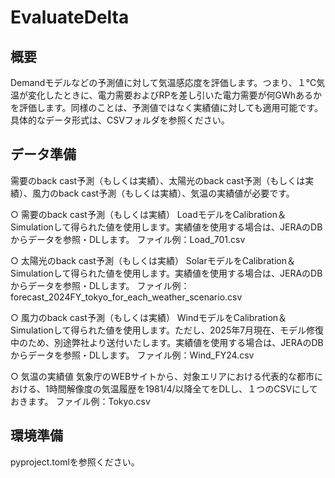 # EvaluateDelta
## 概要
Demandモデルなどの予測値に対して気温感応度を評価します。つまり、１℃気温が変化したときに、電力需要およびRPを差し引いた電力需要が何GWhあるかを評価します。同様のことは、予測値ではなく実績値に対しても適用可能です。具体的なデータ形式は、CSVフォルダを参照ください。

## データ準備
需要のback cast予測（もしくは実績）、太陽光のback cast予測（もしくは実績）、風力のback cast予測（もしくは実績）、気温の実績値が必要です。

○ 需要のback cast予測（もしくは実績）
LoadモデルをCalibration＆Simulationして得られた値を使用します。実績値を使用する場合は、JERAのDBからデータを参照・DLします。
ファイル例：Load_701.csv

○ 太陽光のback cast予測（もしくは実績）
SolarモデルをCalibration＆Simulationして得られた値を使用します。実績値を使用する場合は、JERAのDBからデータを参照・DLします。
ファイル例：forecast_2024FY_tokyo_for_each_weather_scenario.csv

○ 風力のback cast予測（もしくは実績）
WindモデルをCalibration＆Simulationして得られた値を使用します。ただし、2025年7月現在、モデル修復中のため、別途弊社より送付いたします。実績値を使用する場合は、JERAのDBからデータを参照・DLします。
ファイル例：Wind_FY24.csv

○ 気温の実績値
気象庁のWEBサイトから、対象エリアにおける代表的な都市における、1時間解像度の気温履歴を1981/4/以降全てをDLし、１つのCSVにしておきます。
ファイル例：Tokyo.csv

## 環境準備
pyproject.tomlを参照ください。

